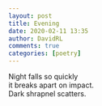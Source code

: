 ```yaml
---  
layout: post  
title: Evening  
date: 2020-02-11 13:35  
author: DavidRL  
comments: true  
categories: [poetry]  
---  
```

Night falls so quickly  
it breaks apart on impact.  
Dark shrapnel scatters.  
